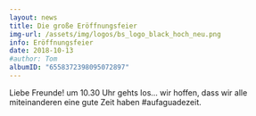 ```yaml
---
layout: news
title: Die große Eröffnungsfeier
img-url: /assets/img/logos/bs_logo_black_hoch_neu.png
info: Eröffnungsfeier
date: 2018-10-13
#author: Tom
albumID: "6558372398095072897"
---
```

Liebe Freunde! 
um 10.30 Uhr gehts los... wir hoffen, dass wir alle miteinanderen eine gute
Zeit haben #aufaguadezeit.